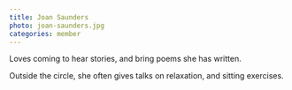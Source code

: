 ```yaml
---
title: Joan Saunders
photo: joan-saunders.jpg
categories: member
---
```

Loves coming to hear stories, and bring poems she has written.

Outside the circle, she often gives talks on relaxation, and sitting exercises.
